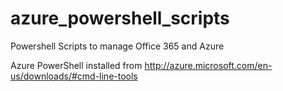# azure_powershell_scripts
Powershell Scripts to manage Office 365 and Azure


Azure PowerShell installed from http://azure.microsoft.com/en-us/downloads/#cmd-line-tools


